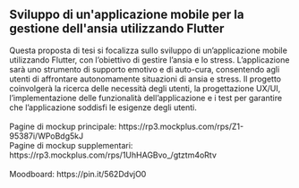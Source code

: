 <h2>Sviluppo di un'applicazione mobile per la gestione dell'ansia utilizzando Flutter</h2>
<h>Questa proposta di tesi si focalizza sullo sviluppo di un’applicazione mobile utilizzando Flutter, con l’obiettivo di gestire l’ansia e lo stress. L’applicazione sarà uno strumento di supporto emotivo e di auto-cura, consentendo agli utenti di affrontare autonomamente situazioni di ansia e stress.
Il progetto coinvolgerà la ricerca delle necessità degli utenti, la progettazione UX/UI, l’implementazione delle funzionalità dell’applicazione e i test per garantire che l’applicazione soddisfi le esigenze degli utenti.
</h>
<br><br>
<h>Pagine di mockup principale: https://rp3.mockplus.com/rps/Z1-95387i/WPoBdg5kJ </h><br>
<h>Pagine di mockup supplementari: https://rp3.mockplus.com/rps/1UhHAGBvo_/gtztm4oRtv</h>
<br><br><h>Moodboard: https://pin.it/562DdvjO0</h>
